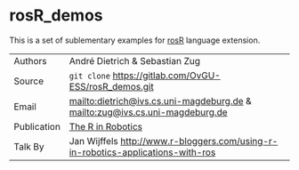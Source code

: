 # rosR_demos

This is a set of sublementary examples for [rosR](https://gitlab.com/OvGU-ESS/rosR.git) language extension.

|||
|-|-|
| Authors     | André Dietrich & Sebastian Zug                                                           |
| Source      | `git clone` https://gitlab.com/OvGU-ESS/rosR_demos.git                                   |
| Email       | <mailto:dietrich@ivs.cs.uni-magdeburg.de> & <mailto:zug@ivs.cs.uni-magdeburg.de>         |
| Publication | [The R in Robotics](http://journal.r-project.org/archive/2013-2/dietrich-zug-kaiser.pdf) |
| Talk By     | Jan Wijffels http://www.r-bloggers.com/using-r-in-robotics-applications-with-ros         |
